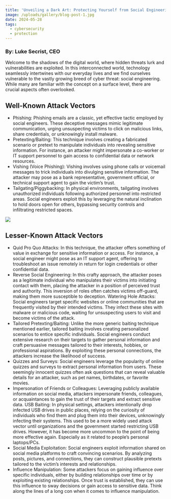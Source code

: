 ```yaml
---
title: 'Unveiling a Dark Art: Protecting Yourself from Social Engineering Exploits'
image: /uploads/gallery/blog-post-1.jpg
date: 2024-05-28
tags:
  - cybersecurity
  - protection
---
```


### By: Luke Secrist, CEO
Welcome to the shadows of the digital world, where hidden threats lurk and vulnerabilities are exploited.  In this interconnected world, technology seamlessly intertwines with our everyday lives and we find ourselves vulnerable to the vastly growing breed of cyber threat:  social engineering.  While many are familiar with the concept on a surface level, there are crucial aspects often overlooked.


## Well-Known Attack Vectors

- Phishing:  Phishing emails are a classic, yet effective tactic employed by social engineers.  These deceptive messages mimic legitimate communication, urging unsuspecting victims to click on malicious links, share credentials, or unknowingly install malware.
- Pretexting/Baiting:  This technique involves creating a fabricated scenario or pretext to manipulate individuals into revealing sensitive information.  For instance, an attacker might impersonate a co-worker or IT support personnel to gain access to confidential data or network resources.
- Vishing (Voice Phishing):  Vishing involves using phone calls or voicemail messages to trick individuals into divulging sensitive information.  The attacker may pose as a bank representative, government official, or technical support agent to gain the victim’s trust.
- Tailgating/Piggybacking:  In physical environments, tailgating involves unauthorized individuals following authorized personnel into restricted areas.  Social engineers exploit this by leveraging the natural inclination to hold doors open for others, bypassing security controls and infiltrating restricted spaces.

![](/uploads/gallery/post-inside-image2.jpg)

## Lesser-Known Attack Vectors

- Quid Pro Quo Attacks:  In this technique, the attacker offers something of value in exchange for sensitive information or access.  For instance, a social engineer might pose as an IT support agent, offering to troubleshoot an issue remotely in return for login credentials or other confidential data.
- Reverse Social Engineering:  In this crafty approach, the attacker poses as a legitimate individual who manipulates their victims into initiating contact with them, placing the attacker in a position of perceived trust and authority.  This inversion of roles often catches victims off-guard, making them more susceptible to deception.
Watering Hole Attacks:  Social engineers target specific websites or online communities that are frequently visited by their intended victims.  They infect these sites with malware or malicious code, waiting for unsuspecting users to visit and become victims of the attack.
- Tailored Pretexting/Baiting:  Unlike the more generic baiting technique mentioned earlier, tailored baiting involves creating personalized scenarios to entice specific individuals.  Social engineers conduct extensive research on their targets to gather personal information and craft persuasive messages tailored to their interests, hobbies, or professional aspirations.  By exploiting these personal connections, the attackers increase the likelihood of success.
- Quizzes and Surveys:  Social engineers leverage the popularity of online quizzes and surveys to extract personal information from users.  These seemingly innocent quizzes often ask questions that can reveal valuable details for an attacker, such as pet names, birthdates, or favorite movies.
- Impersonation of Friends or Colleagues:  Leveraging publicly available information on social media, attackers impersonate friends, colleagues, or acquaintances to gain the trust of their targets and extract sensitive data.
USB Baiting:  In physical settings, attackers intentionally drop infected USB drives in public places, relying on the curiosity of individuals who find them and plug them into their devices, unknowingly infecting their systems.  This used to be a more widely used attack vector until organizations and the government started restricting USB drives.  However, it has become more uncommon to the point of being more effective again.  Especially as it related to people’s personal laptops/PCs.
- Social Media Exploitation:  Social engineers exploit information shared on social media platforms to craft convincing scenarios.  By analyzing posts, pictures, and connections, they can construct plausible pretexts tailored to the victim’s interests and relationships.
- Influence Manipulation:  Some attackers focus on gaining influence over specific individuals, either by building relationships over time or by exploiting existing relationships.  Once trust is established, they can use this influence to sway decisions or gain access to sensitive data.  Think along the lines of a long con when it comes to influence manipulation.

